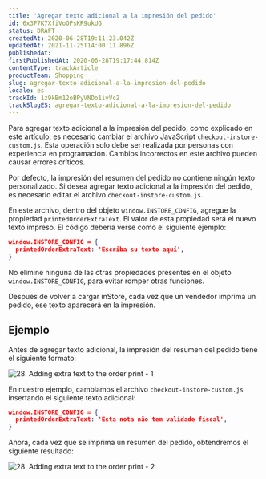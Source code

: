 ```yaml
---
title: 'Agregar texto adicional a la impresión del pedido'
id: 6x3F7K7XfiVoOPsKR9ukUG
status: DRAFT
createdAt: 2020-06-28T19:11:23.042Z
updatedAt: 2021-11-25T14:00:11.896Z
publishedAt: 
firstPublishedAt: 2020-06-28T19:17:44.814Z
contentType: trackArticle
productTeam: Shopping
slug: agregar-texto-adicional-a-la-impresion-del-pedido
locale: es
trackId: 1z9kBm12oBPyVNDo1ivVc2
trackSlugES: agregar-texto-adicional-a-la-impresion-del-pedido
---
```


<div class="alert alert-danger">
Para agregar texto adicional a la impresión del pedido, como explicado en este artículo, es necesario cambiar el archivo JavaScript <code>checkout-instore-custom.js</code>. Esta operación solo debe ser realizada por personas con experiencia en programación. Cambios incorrectos en este archivo pueden causar errores críticos.
</div>

Por defecto, la impresión del resumen del pedido no contiene ningún texto personalizado. Si desea agregar texto adicional a la impresión del pedido, es necesario editar el archivo `checkout-instore-custom.js`.

En este archivo, dentro del objeto `window.INSTORE_CONFIG`, agregue la propiedad `printedOrderExtraText`. El valor de esta propiedad será el nuevo texto impreso. El código debería verse como el siguiente ejemplo:

```json
window.INSTORE_CONFIG = {
  printedOrderExtraText: 'Escriba su texto aquí',
}
```

<div class="alert alert-danger">
No elimine ninguna de las otras propiedades presentes en el objeto <code>window.INSTORE_CONFIG</code>, para evitar romper otras funciones.
</div>

Después de volver a cargar inStore, cada vez que un vendedor imprima un pedido, ese texto aparecerá en la impresión.

## Ejemplo

Antes de agregar texto adicional, la impresión del resumen del pedido tiene el siguiente formato:

![28. Adding extra text to the order print - 1](//images.ctfassets.net/alneenqid6w5/6kSTTkw3pk8A7aiTJXqDJJ/ec86382eb7e27484f3f37a80752a6153/28._Adding_extra_text_to_the_order_print_-_1.png)

En nuestro ejemplo, cambiamos el archivo `checkout-instore-custom.js` insertando el siguiente texto adicional:

```json
window.INSTORE_CONFIG = {
  printedOrderExtraText: 'Esta nota não tem validade fiscal',
}
```

Ahora, cada vez que se imprima un resumen del pedido, obtendremos el siguiente resultado:

![28. Adding extra text to the order print - 2](//images.ctfassets.net/alneenqid6w5/1g4wvz3z8tIEZuRSSiACps/c227091af9a69d0af04d21c2b6b0b8d3/28._Adding_extra_text_to_the_order_print_-_2.png)
